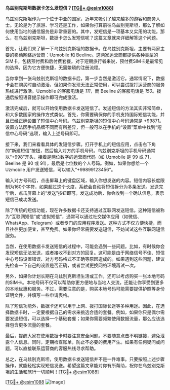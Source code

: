 **乌兹别克斯坦数据卡怎么发短信？[[TG💪+ @esim1088](https://t.me/s/esim1088)]**

乌兹别克斯坦作为一个位于中亚的国家，近年来吸引了越来越多的游客和商务人士。无论是为了旅游、学习还是工作，如果你打算前往乌兹别克斯坦，那么了解如何使用当地的通信服务是非常重要的。其中，发短信是一项基本又实用的功能。那么，在乌兹别克斯坦，数据卡怎么发短信呢？这篇文章就来详细解答这个问题。

首先，让我们来了解一下乌兹别克斯坦的数据卡。在乌兹别克斯坦，主要有两家主要的移动网络运营商：Uzmobile 和 Beeline。这两家运营商都提供各种类型的SIM卡，包括预付费和后付费套餐。对于短期旅行者来说，预付费SIM卡是最常见的选择，因为它方便快捷，无需繁琐的注册流程。

当你拿到一张乌兹别克斯坦的数据卡后，第一步当然是激活它。通常情况下，数据卡会在购买时自动激活，但如果你发现无法正常使用，可以尝试拨打运营商的服务热线进行激活。Uzmobile 的客服电话是 *111*，而 Beeline 的客服电话是 *150*。拨通后按照语音提示操作即可完成激活。

激活完成后，就可以开始使用数据卡发送短信了。发送短信的方法其实非常简单，和大多数国家的操作方式类似。首先，你需要确保你的手机支持国际短信功能，并且已经正确设置了短信中心号码。乌兹别克斯坦的短信中心号码通常是 +99871。设置方法因手机品牌不同而有所差异，但一般可以在手机的“设置”菜单中找到“短信中心号码”选项，输入上述号码即可。

接下来，我们来看看具体的发短信步骤。打开手机上的短信应用，点击右下角的“新建短信”按钮，然后输入对方的手机号码。乌兹别克斯坦的手机号码通常以“+998”开头，接着是两位数字的运营商代码（如 Uzmobile 是 99 或 71，Beeline 是 90 或 91），最后是七位数的个人号码。例如，如果你想给一个 Uzmobile 用户发送短信，可以输入“+99899123456”。

输入对方号码后，点击屏幕上的键盘区域，输入你想发送的内容。短信内容长度限制为160个字符，如果超过这个长度，系统会自动将短信拆分为多条发送。发送完毕后，点击屏幕上的“发送”按钮即可。发送成功后，你会收到一个确认信息，表示短信已成功发送。

除了传统的短信功能，现在许多数据卡还支持通过互联网发送短信。这种短信被称为“互联网短信”或“虚拟短信”，通常可以通过社交媒体应用（如微信、WhatsApp、Telegram）或者专门的应用程序发送。这种方式不仅方便快捷，而且往往更加便宜，甚至免费。如果你经常需要发送短信，不妨试试这些互联网短信服务。

当然，在使用数据卡发送短信的过程中，可能会遇到一些问题。比如，有时候你会发现短信无法发送，或者接收不到对方的回复。这可能是由于网络信号不佳、短信中心号码设置错误、对方号码格式不正确等原因造成的。如果遇到这些问题，建议先检查一下自己的设置是否正确，或者尝试更换网络环境再试一次。

另外，如果你计划长期在乌兹别克斯坦生活或工作，还可以考虑购买一张本地号码的SIM卡。本地号码不仅可以帮助你更方便地与当地人交流，还能让你享受到更多的本地优惠和服务。不过，需要注意的是，购买本地号码可能需要提供护照等身份证明文件，并填写一些申请表格。

除了短信功能外，数据卡还可以用于上网、拨打国际长途等多种用途。因此，在选择数据卡时，一定要根据自己的需求来挑选合适的套餐。例如，如果你只是偶尔需要发送短信，可以选择一个基础套餐；如果你需要频繁使用数据流量，那么应该选择包含更多流量的套餐。

最后，提醒大家在使用数据卡时要注意安全问题。不要随意点击不明链接，避免泄露个人信息。同时，定期检查账单，防止不必要的费用产生。如果有任何疑问或问题，可以直接联系运营商的客服热线寻求帮助。

总之，在乌兹别克斯坦，使用数据卡发送短信并不是一件难事。只要按照上述步骤操作，就能轻松实现短信发送。希望这篇文章能对你有所帮助，祝你在乌兹别克斯坦的生活和旅行一切顺利！[[TG💪+ @esim1088](https://t.me/s/esim1088)]

[[TG💪+ @esim1088](https://t.me/s/esim1088) ![Image](https://i.postimg.cc/4NQfJmqS/Snipaste-2025-05-13-00-14-12.png)]